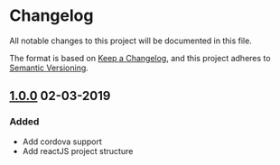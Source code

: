 # Changelog

All notable changes to this project will be documented in this file.

The format is based on [Keep a Changelog](https://keepachangelog.com/en/1.0.0/),
and this project adheres to [Semantic Versioning](https://semver.org/spec/v2.0.0.html).

## [1.0.0] 02-03-2019

### Added

- Add cordova support
- Add reactJS project structure

[1.0.0]: https://bitbucket.org/toptive/react-cordova-boilerplate/src/v1.0.0/
